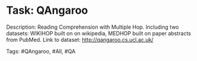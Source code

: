 Task: QAngaroo
===============
Description: Reading Comprehension with Multiple Hop. Including two datasets: WIKIHOP built on on wikipedia, MEDHOP built on paper abstracts from PubMed. Link to dataset: http://qangaroo.cs.ucl.ac.uk/

Tags: #QAngaroo, #All, #QA

